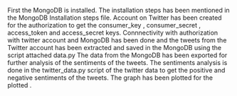 First the MongoDB is installed.
The installation steps has been mentioned in the MongoDB Installation steps file.
Account on Twitter has been created for the authorization to get the consumer_key , consumer_secret , access_token and access_secret keys.
Connnectivity with authorization with twitter account and MongoDB has been done and the tweets from the Twitter account has been extracted and saved in the MongoDB using the script attached data.py
The data from the MongoDB has been exported for further analysis of the sentiments of the tweets.
The sentiments analysis is done in the twitter_data.py script of the twitter data to get the positive and negative sentiments of the tweets.
The graph has been plotted for the plotted .
